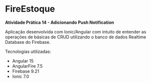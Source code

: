 # FireEstoque
**Atividade Prática 14 - Adicionando Push Notification**

Aplicação desenvolvida com Ionic/Angular com intuito de entender as operações 
de básicas de CRUD utilizando o banco de dados Realtime Database do Firebase.

Tecnologias utilizadas:
- Angular 15
- AngularFire 7.5
- Firebase 9.21
- Ionic 7.0
